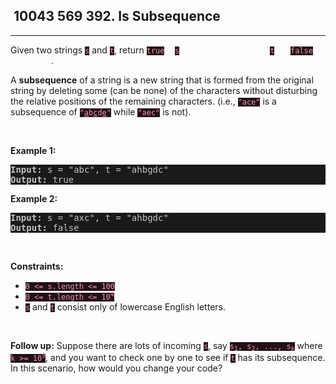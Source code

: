<h2> 10043 569
392. Is Subsequence</h2><hr><div style="border-color: rgba(140, 122, 115, 0.65) !important;"><p style="border-color: rgba(140, 122, 115, 0.65) !important;">Given two strings <code style="background-color: rgb(36, 17, 22) !important; color: rgb(236, 153, 174) !important; border-color: rgb(170, 35, 69) !important;">s</code> and <code style="background-color: rgb(36, 17, 22) !important; color: rgb(236, 153, 174) !important; border-color: rgb(170, 35, 69) !important;">t</code>, return <code style="background-color: rgb(36, 17, 22) !important; color: rgb(236, 153, 174) !important; border-color: rgb(170, 35, 69) !important;">true</code><em style="color: rgba(255, 255, 255, 0.65) !important; border-color: rgba(140, 122, 115, 0.65) !important;"> if </em><code style="background-color: rgb(36, 17, 22) !important; color: rgb(236, 153, 174) !important; border-color: rgb(170, 35, 69) !important;">s</code><em style="color: rgba(255, 255, 255, 0.65) !important; border-color: rgba(140, 122, 115, 0.65) !important;"> is a <strong style="border-color: rgba(140, 122, 115, 0.65) !important;">subsequence</strong> of </em><code style="background-color: rgb(36, 17, 22) !important; color: rgb(236, 153, 174) !important; border-color: rgb(170, 35, 69) !important;">t</code><em style="color: rgba(255, 255, 255, 0.65) !important; border-color: rgba(140, 122, 115, 0.65) !important;">, or </em><code style="background-color: rgb(36, 17, 22) !important; color: rgb(236, 153, 174) !important; border-color: rgb(170, 35, 69) !important;">false</code><em style="color: rgba(255, 255, 255, 0.65) !important; border-color: rgba(140, 122, 115, 0.65) !important;"> otherwise</em>.</p>

<p style="border-color: rgba(140, 122, 115, 0.65) !important;">A <strong style="border-color: rgba(140, 122, 115, 0.65) !important;">subsequence</strong> of a string is a new string that is formed from the original string by deleting some (can be none) of the characters without disturbing the relative positions of the remaining characters. (i.e., <code style="background-color: rgb(36, 17, 22) !important; color: rgb(236, 153, 174) !important; border-color: rgb(170, 35, 69) !important;">"ace"</code> is a subsequence of <code style="background-color: rgb(36, 17, 22) !important; color: rgb(236, 153, 174) !important; border-color: rgb(170, 35, 69) !important;">"<u style="border-color: rgb(170, 35, 69) !important;">a</u>b<u style="border-color: rgb(170, 35, 69) !important;">c</u>d<u style="border-color: rgb(170, 35, 69) !important;">e</u>"</code> while <code style="background-color: rgb(36, 17, 22) !important; color: rgb(236, 153, 174) !important; border-color: rgb(170, 35, 69) !important;">"aec"</code> is not).</p>

<p style="border-color: rgba(140, 122, 115, 0.65) !important;">&nbsp;</p>
<p style="border-color: rgba(140, 122, 115, 0.65) !important;"><strong class="example" style="border-color: rgba(140, 122, 115, 0.65) !important;">Example 1:</strong></p>
<pre style="background-color: rgb(24, 26, 27) !important; color: rgb(200, 192, 188) !important; border-color: rgb(126, 109, 103) !important;"><strong style="border-color: rgb(112, 97, 92) !important;">Input:</strong> s = "abc", t = "ahbgdc"
<strong style="border-color: rgb(112, 97, 92) !important;">Output:</strong> true
</pre><p style="border-color: rgba(140, 122, 115, 0.65) !important;"><strong class="example" style="border-color: rgba(140, 122, 115, 0.65) !important;">Example 2:</strong></p>
<pre style="background-color: rgb(24, 26, 27) !important; color: rgb(200, 192, 188) !important; border-color: rgb(126, 109, 103) !important;"><strong style="border-color: rgb(112, 97, 92) !important;">Input:</strong> s = "axc", t = "ahbgdc"
<strong style="border-color: rgb(112, 97, 92) !important;">Output:</strong> false
</pre>
<p style="border-color: rgba(140, 122, 115, 0.65) !important;">&nbsp;</p>
<p style="border-color: rgba(140, 122, 115, 0.65) !important;"><strong style="border-color: rgba(140, 122, 115, 0.65) !important;">Constraints:</strong></p>

<ul style="border-color: rgba(140, 122, 115, 0.65) !important;">
	<li style="border-color: rgba(140, 122, 115, 0.65) !important;"><code style="background-color: rgb(36, 17, 22) !important; color: rgb(236, 153, 174) !important; border-color: rgb(170, 35, 69) !important;">0 &lt;= s.length &lt;= 100</code></li>
	<li style="border-color: rgba(140, 122, 115, 0.65) !important;"><code style="background-color: rgb(36, 17, 22) !important; color: rgb(236, 153, 174) !important; border-color: rgb(170, 35, 69) !important;">0 &lt;= t.length &lt;= 10<sup style="border-color: rgb(170, 35, 69) !important;">4</sup></code></li>
	<li style="border-color: rgba(140, 122, 115, 0.65) !important;"><code style="background-color: rgb(36, 17, 22) !important; color: rgb(236, 153, 174) !important; border-color: rgb(170, 35, 69) !important;">s</code> and <code style="background-color: rgb(36, 17, 22) !important; color: rgb(236, 153, 174) !important; border-color: rgb(170, 35, 69) !important;">t</code> consist only of lowercase English letters.</li>
</ul>

<p style="border-color: rgba(140, 122, 115, 0.65) !important;">&nbsp;</p>
<strong style="border-color: rgba(140, 122, 115, 0.65) !important;">Follow up:</strong> Suppose there are lots of incoming <code style="background-color: rgb(36, 17, 22) !important; color: rgb(236, 153, 174) !important; border-color: rgb(170, 35, 69) !important;">s</code>, say <code style="background-color: rgb(36, 17, 22) !important; color: rgb(236, 153, 174) !important; border-color: rgb(170, 35, 69) !important;">s<sub style="border-color: rgb(170, 35, 69) !important;">1</sub>, s<sub style="border-color: rgb(170, 35, 69) !important;">2</sub>, ..., s<sub style="border-color: rgb(170, 35, 69) !important;">k</sub></code> where <code style="background-color: rgb(36, 17, 22) !important; color: rgb(236, 153, 174) !important; border-color: rgb(170, 35, 69) !important;">k &gt;= 10<sup style="border-color: rgb(170, 35, 69) !important;">9</sup></code>, and you want to check one by one to see if <code style="background-color: rgb(36, 17, 22) !important; color: rgb(236, 153, 174) !important; border-color: rgb(170, 35, 69) !important;">t</code> has its subsequence. In this scenario, how would you change your code?</div>